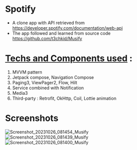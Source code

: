 # Spotify
* A clone app with API retrieved from https://developer.spotify.com/documentation/web-api
* The app followed and learned from source code https://github.com/t3chkid/Musify
  
# <u>Techs and Components used</u> :
  1. MVVM pattern
  2. Jetpack compose, Navigation Compose
  3. Paging3, ViewPager2, Flow, Hilt
  4. Service combined with Notification
  5. Media3
  6. Third-party : Retrofit, OkHttp, Coil, Lottie animation

# Screenshots

![Screenshot_20231026_081454_Musify](https://github.com/HoangNguyenHuy1220/Spotify/assets/71805048/c963a794-e341-4984-b114-015675a7e40e)
![Screenshot_20231026_081439_Musify](https://github.com/HoangNguyenHuy1220/Spotify/assets/71805048/54d95b78-f81d-4d59-ad04-13a32bb25a15)
![Screenshot_20231026_081400_Musify](https://github.com/HoangNguyenHuy1220/Spotify/assets/71805048/c8bd9abd-7a18-4fe0-a45f-53af8fddc7cd)
